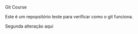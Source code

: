 Git Course

Este é um repopsitório teste para verificar como o git funciona.

Segunda alteração aqui 